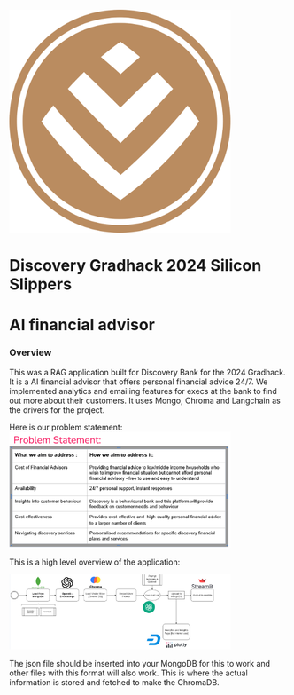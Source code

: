 <br>
<img src="logo.png" alt="DLOGs" width="400"/>

# Discovery Gradhack 2024 Silicon Slippers
# AI financial advisor 

### Overview

This was a RAG application built for Discovery Bank for the 2024 Gradhack. 
It is a AI financial advisor that offers personal financial advice 24/7.
We implemented analytics and emailing features for execs at the bank to find out more about their customers.
It uses Mongo, Chroma and Langchain as the drivers for the project.

Here is our problem statement:
<img src="problem_statement.png" alt="Silicon Slippers" width="400"/>


This is a high level overview of the application: 


<img src="overview.png" alt="Silicon Slippers" width="400"/>


The json file should be inserted into your MongoDB for this to work and other files with this format will also work.
This is where the actual information is stored and fetched to make the ChromaDB.




